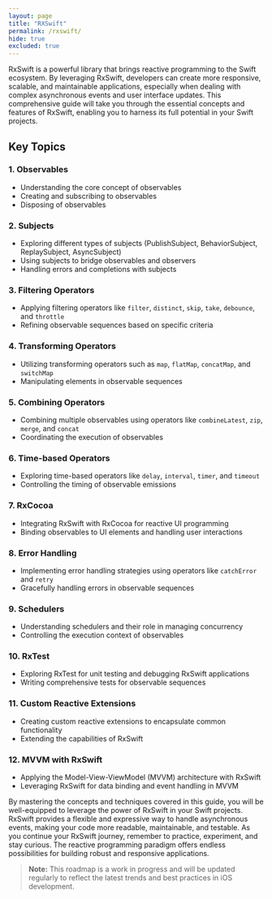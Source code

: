 ```yaml
---
layout: page
title: "RXSwift"
permalink: /rxswift/
hide: true
excluded: true
---
```


RxSwift is a powerful library that brings reactive programming to the Swift ecosystem. By leveraging RxSwift, developers can create more responsive, scalable, and maintainable applications, especially when dealing with complex asynchronous events and user interface updates. This comprehensive guide will take you through the essential concepts and features of RxSwift, enabling you to harness its full potential in your Swift projects.

## Key Topics

### 1. Observables
- Understanding the core concept of observables
- Creating and subscribing to observables
- Disposing of observables

### 2. Subjects
- Exploring different types of subjects (PublishSubject, BehaviorSubject, ReplaySubject, AsyncSubject)
- Using subjects to bridge observables and observers
- Handling errors and completions with subjects

### 3. Filtering Operators
- Applying filtering operators like `filter`, `distinct`, `skip`, `take`, `debounce`, and `throttle`
- Refining observable sequences based on specific criteria

### 4. Transforming Operators
- Utilizing transforming operators such as `map`, `flatMap`, `concatMap`, and `switchMap`
- Manipulating elements in observable sequences

### 5. Combining Operators
- Combining multiple observables using operators like `combineLatest`, `zip`, `merge`, and `concat`
- Coordinating the execution of observables

### 6. Time-based Operators
- Exploring time-based operators like `delay`, `interval`, `timer`, and `timeout`
- Controlling the timing of observable emissions

### 7. RxCocoa
- Integrating RxSwift with RxCocoa for reactive UI programming
- Binding observables to UI elements and handling user interactions

### 8. Error Handling
- Implementing error handling strategies using operators like `catchError` and `retry`
- Gracefully handling errors in observable sequences

### 9. Schedulers
- Understanding schedulers and their role in managing concurrency
- Controlling the execution context of observables

### 10. RxTest
- Exploring RxTest for unit testing and debugging RxSwift applications
- Writing comprehensive tests for observable sequences

### 11. Custom Reactive Extensions
- Creating custom reactive extensions to encapsulate common functionality
- Extending the capabilities of RxSwift

### 12. MVVM with RxSwift
- Applying the Model-View-ViewModel (MVVM) architecture with RxSwift
- Leveraging RxSwift for data binding and event handling in MVVM

By mastering the concepts and techniques covered in this guide, you will be well-equipped to leverage the power of RxSwift in your Swift projects. RxSwift provides a flexible and expressive way to handle asynchronous events, making your code more readable, maintainable, and testable. As you continue your RxSwift journey, remember to practice, experiment, and stay curious. The reactive programming paradigm offers endless possibilities for building robust and responsive applications.

> **Note:** This roadmap is a work in progress and will be updated regularly to reflect the latest trends and best practices in iOS development.